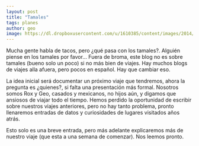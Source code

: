 ```yaml
---
layout: post
title: "Tamales"
tags: planes
author: geo
image: https://dl.dropboxusercontent.com/u/1610385/content/images/2014/12/2013-09-14-10-21-29.jpg
---
```

Mucha gente habla de tacos, pero ¿qué pasa con los tamales?. Alguién piense en los tamales por favor... Fuera de broma, este blog no es sobre tamales (bueno solo un poco) si no más bien de viajes. Hay muchos blogs de viajes alla afuera, pero pocos en español. Hay que cambiar eso.

La idea inicial será documentar un próximo viaje que tendremos, ahora la pregunta es ¿quienes?, si falta una presentación más formal. Nosotros somos Rox y Geo, casados y mexicanos, no hijos aún, y digamos que ansiosos de viajar todo el tiempo. Hemos perdido la oportunidad de escribir sobre nuestros viajes anteriores, pero no hay tanto problema, pronto llenaremos entradas de datos y curiosidades de lugares visitados años atrás.

Esto solo es una breve entrada, pero más adelante explicaremos más de nuestro viaje (que esta a una semana de comenzar). Nos leemos pronto.
